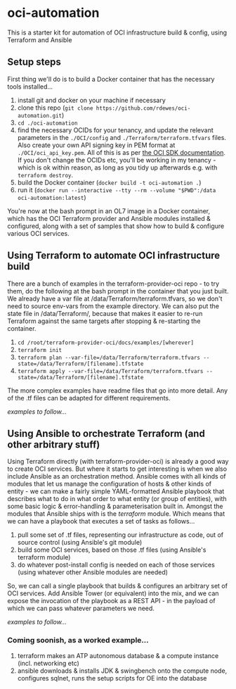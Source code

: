 # oci-automation
This is a starter kit for automation of OCI infrastructure build & config, using Terraform and Ansible

## Setup steps
First thing we'll do is to build a Docker container that has the necessary tools installed...
1. install git and docker on your machine if necessary
2. clone this repo (`git clone https://github.com/rdewes/oci-automation.git`)
3. `cd ./oci-automation`
4. find the necessary OCIDs for your tenancy, and update the relevant parameters in the `./OCI/config` and `./Terraform/terraform.tfvars` files. Also create your own API signing key in PEM format at `./OCI/oci_api_key.pem`. All of this is as per [the OCI SDK documentation](https://docs.cloud.oracle.com/iaas/Content/API/Concepts/apisigningkey.htm). If you don't change the OCIDs etc, you'll be working in my tenancy - which is ok within reason, as long as you tidy up afterwards e.g. with `terraform destroy`.
5. build the Docker container (`docker build -t oci-automation .`)
6. run it (`docker run --interactive --tty --rm --volume "$PWD":/data oci-automation:latest`) 

You're now at the bash prompt in an OL7 image in a Docker container, which has the OCI Terraform provider and Ansible modules installed & configured, along with a set of samples that show how to build & configure various OCI services.

## Using Terraform to automate OCI infrastructure build
There are a bunch of examples in the terraform-provider-oci repo - to try them, do the following at the bash prompt in the container that you just built. We already have a var file at /data/Terraform/terraform.tfvars, so we don't need to source env-vars from the example directory. We can also put the state file in /data/Terraform/, because that makes it easier to re-run Terraform against the same targets after stopping & re-starting the container.

1. `cd /root/terraform-provider-oci/docs/examples/[wherever]`
2. `terraform init`
3. `terraform plan --var-file=/data/Terraform/terraform.tfvars --state=/data/Terraform/[filename].tfstate`
4. `terraform apply --var-file=/data/Terraform/terraform.tfvars --state=/data/Terraform/[filename].tfstate`
  
The more complex examples have readme files that go into more detail. Any of the .tf files can be adapted for different requirements.

*examples to follow...*

## Using Ansible to orchestrate Terraform (and other arbitrary stuff)
Using Terraform directly (with terraform-provider-oci) is already a good way to create OCI services. But where it starts to get interesting is when we also include Ansible as an orchestration method. Ansible comes with all kinds of modules that let us manage the configuration of hosts & other kinds of entity - we can make a fairly simple YAML-formatted Ansible playbook that describes what to do in what order to what entity (or group of entities), with some basic logic & error-handling & parameterisation built in. Amongst the modules that Ansible ships with is the *terraform* module. Which means that we can have a playbook that executes a set of tasks as follows...
1. pull some set of .tf files, representing our infrastructure as code, out of source control (using Ansible's git module)
2. build some OCI services, based on those .tf files (using Ansible's terraform module)
3. do whatever post-install config is needed on each of those services (using whatever other Ansible modules are needed)

So, we can call a single playbook that builds & configures an arbitrary set of OCI services. Add Ansible Tower (or equivalent) into the mix, and we can expose the invocation of the playbook as a REST API - in the payload of which we can pass whatever parameters we need.

*examples to follow...*

### Coming soonish, as a worked example...
1. terraform makes an ATP autonomous database & a compute instance (incl. networking etc)
2. ansible downloads & installs JDK & swingbench onto the compute node, configures sqlnet, runs the setup scripts for OE into the database
